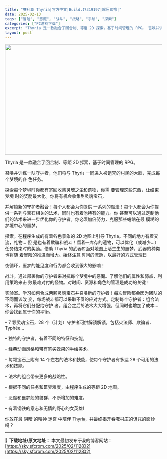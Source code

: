 ```yaml
---
title: "赛利亚 Thyria|官方中文|Build.17319197|解压即撸|"
date: 2025-02-13
tags: ["冒险", "恶魔", "战斗", "战略", "手绘", "探索"]
categories: ["PC游戏下载"]
excerpt: "Thyria 是一款融合了回合制、等距 2D 探索，基于时间管理的 RPG。 召唤并训练一队守护者，他们将与 Thyria 一同进入被诅咒的村民的大脑，完成每个梦境的各 色任务。 探索每个梦境时你都有寄回收集灵魂之尘和遗物，你需 要管理这些东西，让结束梦境 时的奖励最大化。你将有机会收集到灵魂宝石，&hellip;"
layout: post
---
```


<img class="aligncenter size-full wp-image-112771" src="https://sky.sfcrom.com/wp-content/uploads/2025/02/2025021302534483.webp" alt="" width="616" height="353" />

Thyria 是一款融合了回合制、等距 2D 探索，基于时间管理的 RPG。

召唤并训练一队守护者，他们将与 Thyria 一同进入被诅咒的村民的大脑，完成每个梦境的各 色任务。

探索每个梦境时你都有寄回收集灵魂之尘和遗物，你需 要管理这些东西，让结束梦境 时的奖励最大化。你将有机会收集到灵魂宝石，

并解锁新的守护者融合！每个人都会为你提供 一系列的魔法！每个人都会为你提供一系列与宝石相关的法术，同时也有着他特有的能力。你 甚至可以通过定制他们的法术来进一步优化你的守护者。你必须加倍努力，克服那些蜷缩在最 模糊的梦境中心的噩梦。

探索。在程序生成的有着各色景象的 2D 地图上引导 Thyria。不同的地方有着交流，礼物… 但 是也有着欺骗和战斗！留着一库存的遗物，可以优化（或减少…）任务结束时的奖励。借助 Thyria 的武器库面对地图上活生生的噩梦，武器的种类也将随 着冒险的推进而增大。始终注意 时间的流逝，以最好的方式管理日

夜循环，噩梦的能见度和行为都会收到很大的影响！

战斗。通过部署你的守护者来对抗每个梦境中的恶魔。了解他们的属性和弱点，利用策略来击 败最难对付的怪物。对时间、资源和角色的管理是成功的关键！

实验室。学习如何合成两颗灵魂宝石并召唤新的守护者！每次冒险都会因为团队的不同而该改 变，每场战斗都可以采取不同的应对方式。定制每个守护者：组合法术，再将它们分配给守护 者。组合之后的法术大大增强，但同时也增加了成本… 你会找到属于你的平衡。

– 7 颗灵魂宝石，28 个（计划）守护者可供解锁解锁，包括火法师、欺骗者、Typhée…

– 独特的守护者，有着不同的特征和技能。

– 经典动画风格和带有笔尖效果的手绘美术。

– 每颗宝石上附有 14 个左右的法术和技能，使每个守护者有多达 28 个可用的法术和技能。

– 法术的组合带来更多的战略性。

– 根据不同的任务和噩梦难度，由程序生成的等距 2D 地图。

– 恶魔和噩梦般的兽群，不断增加的难度。

– 有着钢铁的意志和无情的野心的女英雄!

你敢在最 阴暗 的精神 迷宫 中陪伴 Thyria，并最终揭开吞噬村庄的诅咒的面纱 吗？

---
📖 **下载地址/原文地址：** 本文最初发布于我的博客网站：[https://sky.sfcrom.com/2025/02/112802](https://sky.sfcrom.com/2025/02/112802)
